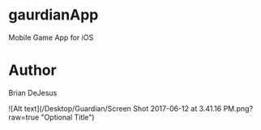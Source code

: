 # gaurdianApp
Mobile Game App for iOS

# Author
Brian DeJesus

![Alt text](/Desktop/Guardian/Screen Shot 2017-06-12 at 3.41.16 PM.png?raw=true "Optional Title")